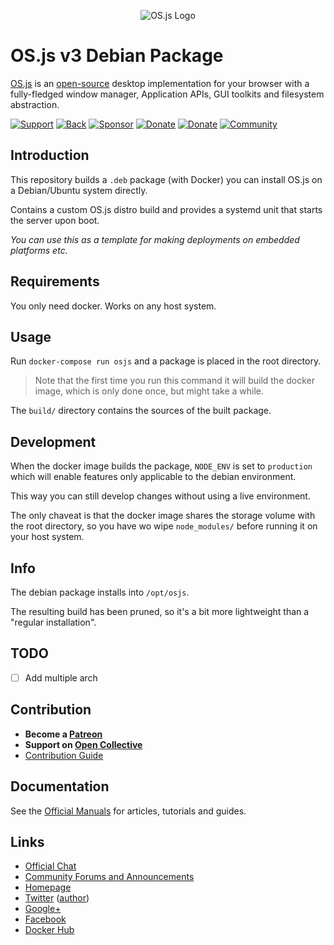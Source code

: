 <p align="center">
  <img alt="OS.js Logo" src="https://raw.githubusercontent.com/os-js/gfx/master/logo-big.png" />
</p>

# OS.js v3 Debian Package

[OS.js](https://www.os-js.org/) is an [open-source](https://raw.githubusercontent.com/os-js/OS.js/master/LICENSE) desktop implementation for your browser with a fully-fledged window manager, Application APIs, GUI toolkits and filesystem abstraction.

[![Support](https://img.shields.io/badge/patreon-support-orange.svg)](https://www.patreon.com/user?u=2978551&ty=h&u=2978551)
[![Back](https://opencollective.com/osjs/tiers/backer/badge.svg?label=backer&color=brightgreen)](https://opencollective.com/osjs)
[![Sponsor](https://opencollective.com/osjs/tiers/sponsor/badge.svg?label=sponsor&color=brightgreen)](https://opencollective.com/osjs)
[![Donate](https://img.shields.io/badge/liberapay-donate-yellowgreen.svg)](https://liberapay.com/os-js/)
[![Donate](https://img.shields.io/badge/paypal-donate-yellow.svg)](https://paypal.me/andersevenrud)
[![Community](https://img.shields.io/badge/join-community-green.svg)](https://community.os-js.org/)

## Introduction

This repository builds a `.deb` package (with Docker) you can install OS.js on a Debian/Ubuntu system directly.

Contains a custom OS.js distro build and provides a systemd unit that starts the server upon boot.

*You can use this as a template for making deployments on embedded platforms etc.*

## Requirements

You only need docker. Works on any host system.

## Usage

Run `docker-compose run osjs` and a package is placed in the root directory.

> Note that the first time you run this command it will build the docker image, which is only done once, but might take a while.

The `build/` directory contains the sources of the built package.

## Development

When the docker image builds the package, `NODE_ENV` is set to `production` which will enable features only applicable to the debian environment.

This way you can still develop changes without using a live environment.

The only chaveat is that the docker image shares the storage volume with the root directory, so you have wo wipe `node_modules/` before running it on your host system.

## Info

The debian package installs into `/opt/osjs`.

The resulting build has been pruned, so it's a bit more lightweight than a "regular installation".

## TODO

- [ ] Add multiple arch

## Contribution

* **Become a [Patreon](https://www.patreon.com/user?u=2978551&ty=h&u=2978551)**
* **Support on [Open Collective](https://opencollective.com/osjs)**
* [Contribution Guide](https://github.com/os-js/OS.js/blob/v3/CONTRIBUTING.md)

## Documentation

See the [Official Manuals](https://manual.os-js.org/v3/) for articles, tutorials and guides.

## Links

* [Official Chat](https://gitter.im/os-js/OS.js)
* [Community Forums and Announcements](https://community.os-js.org/)
* [Homepage](https://os-js.org/)
* [Twitter](https://twitter.com/osjsorg) ([author](https://twitter.com/andersevenrud))
* [Google+](https://plus.google.com/b/113399210633478618934/113399210633478618934)
* [Facebook](https://www.facebook.com/os.js.org)
* [Docker Hub](https://hub.docker.com/u/osjs/)
